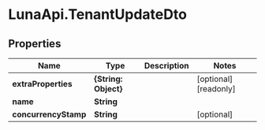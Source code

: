 # LunaApi.TenantUpdateDto

## Properties

Name | Type | Description | Notes
------------ | ------------- | ------------- | -------------
**extraProperties** | **{String: Object}** |  | [optional] [readonly] 
**name** | **String** |  | 
**concurrencyStamp** | **String** |  | [optional] 


